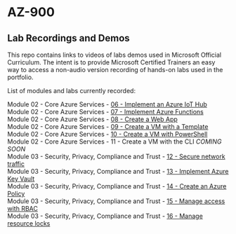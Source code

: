 # AZ-900


## Lab Recordings and Demos

This repo contains links to videos of labs demos used in Microsoft Official Curriculum.
The intent is to provide Microsoft Certified Trainers an easy way to access a non-audio version recording of hands-on labs used in the portfolio.

List of modules and labs currently recorded:


Module 02 - Core Azure Services -  [06 - Implement an Azure IoT Hub](https://wwlcontent.azureedge.net/moc/Exported/AZ-900\AZ900-Implement-an-AzureIotHub.mp4)  
Module 02 - Core Azure Services -  [07 - Implement Azure Functions](https://wwlcontent.azureedge.net/moc/Exported/AZ-900\AZ900-Implment-Azure-Functions.mp4)  
Module 02 - Core Azure Services -  [08 - Create a Web App](https://wwlcontent.azureedge.net/moc/Exported/AZ-900\AZ900-CreateaWebApp.mp4)  
Module 02 - Core Azure Services -  [09 - Create a VM with a Template](https://wwlcontent.azureedge.net/moc/Exported/AZ-900\AZ900-CreateaVMWithaTemplate.mp4)  
Module 02 - Core Azure Services -  [10 - Create a VM with PowerShell](https://wwlcontent.azureedge.net/moc/Exported/AZ-900\AZ900-CreateaVMwithPowershell.mp4)  
Module 02 - Core Azure Services -  11 - Create a VM with the CLI _COMING SOON_  
Module 03 - Security, Privacy, Compliance and Trust -  [12 - Secure network traffic](https://wwlcontent.azureedge.net/moc/Exported/AZ-900\AZ900-SecureNetworkTraffic.mp4)  
Module 03 - Security, Privacy, Compliance and Trust -  [13 - Implement Azure Key Vault](https://wwlcontent.azureedge.net/moc/Exported/AZ-900\AZ900-Implement-Key-Vault.mp4?azure-portal=true)  
Module 03 - Security, Privacy, Compliance and Trust -  [14 - Create an Azure Policy](https://wwlcontent.azureedge.net/moc/Exported/AZ-900\AZ900-CreateAzurePolicy.mp4)  
Module 03 - Security, Privacy, Compliance and Trust -  [15 - Manage access with RBAC](https://wwlcontent.azureedge.net/moc/Exported/AZ-900\AZ900-ManageAccesswithRBAC.mp4)  
Module 03 - Security, Privacy, Compliance and Trust -  [16 - Manage resource locks](https://wwlcontent.azureedge.net/moc/Exported/AZ-900\AZ900-ManageResourceLocks.mp4)  


